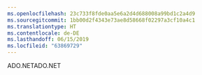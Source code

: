 ```yaml
---
ms.openlocfilehash: 23c733f8fde0aa5e6a2d4d688008a99bd1c2a4d9
ms.sourcegitcommit: 1bb00d2f4343e73ae8d58668f02297a3cf10a4c1
ms.translationtype: HT
ms.contentlocale: de-DE
ms.lasthandoff: 06/15/2019
ms.locfileid: "63869729"
---
```

<span data-ttu-id="a6b94-101">ADO.NET</span><span class="sxs-lookup"><span data-stu-id="a6b94-101">ADO.NET</span></span>
